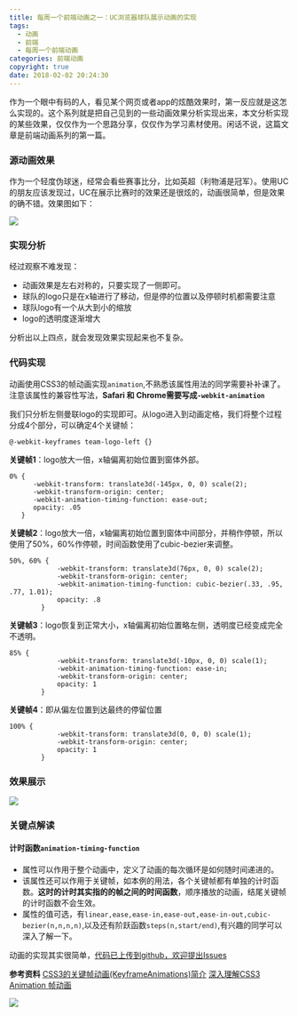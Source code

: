 ```yaml
---
title: 每周一个前端动画之一：UC浏览器球队展示动画的实现
tags:
  - 动画
  - 前端
  - 每周一个前端动画
categories: 前端动画
copyright: true
date: 2018-02-02 20:24:30
---
```

作为一个眼中有码的人，看见某个网页或者app的炫酷效果时，第一反应就是这怎么实现的。这个系列就是把自己见到的一些动画效果分析实现出来，本文分析实现的某些效果，仅仅作为一个思路分享，仅仅作为学习素材使用。闲话不说，这篇文章是前端动画系列的第一篇。
<!--more-->
### 源动画效果
作为一个轻度伪球迷，经常会看些赛事比分，比如英超（利物浦是冠军）。使用UC的朋友应该发现过，UC在展示比赛时的效果还是很炫的，动画很简单，但是效果的确不错。效果图如下：

![](http://oankigr4l.bkt.clouddn.com/UC_football_logo.gif)

### 实现分析
经过观察不难发现：

* 动画效果是左右对称的，只要实现了一侧即可。
* 球队的logo只是在x轴进行了移动，但是停的位置以及停顿时机都需要注意
* 球队logo有一个从大到小的缩放
* logo的透明度逐渐增大

分析出以上四点，就会发现效果实现起来也不复杂。

### 代码实现
动画使用CSS3的帧动画实现`animation`,不熟悉该属性用法的同学需要补补课了。注意该属性的兼容性写法，**Safari 和 Chrome需要写成`-webkit-animation`**

我们只分析左侧曼联logo的实现即可。从logo进入到动画定格，我们将整个过程分成4个部分，可以确定4个关键帧：
```
@-webkit-keyframes team-logo-left {}
```

**关键帧1**：logo放大一倍，x轴偏离初始位置到窗体外部。

```
0% {
      -webkit-transform: translate3d(-145px, 0, 0) scale(2);
      -webkit-transform-origin: center;
      -webkit-animation-timing-function: ease-out;
      opacity: .05
   }
```
**关键帧2**：logo放大一倍，x轴偏离初始位置到窗体中间部分，并稍作停顿，所以使用了50%，60%作停顿，时间函数使用了cubic-bezier来调整。

```
50%, 60% {
            -webkit-transform: translate3d(76px, 0, 0) scale(2);
            -webkit-transform-origin: center;
            -webkit-animation-timing-function: cubic-bezier(.33, .95, .77, 1.01);
            opacity: .8
        }
```

**关键帧3**：logo恢复到正常大小，x轴偏离初始位置略左侧，透明度已经变成完全不透明。

```
85% {
            -webkit-transform: translate3d(-10px, 0, 0) scale(1);
            -webkit-animation-timing-function: ease-in;
            -webkit-transform-origin: center;
            opacity: 1
        }
```

**关键帧4**：即从偏左位置到达最终的停留位置

```
100% {
            -webkit-transform: translate3d(0, 0, 0) scale(1);
            -webkit-transform-origin: center;
            opacity: 1
        }
```

### 效果展示


![](http://oankigr4l.bkt.clouddn.com/my_football_logo.gif)

### 关键点解读
#### 计时函数`animation-timing-function`

* 属性可以作用于整个动画中，定义了动画的每次循环是如何随时间递进的。
* 该属性还可以作用于关键帧，如本例的用法，各个关键帧都有单独的计时函数。**这时的计时其实指的的帧之间的时间函数**，顺序播放的动画，结尾关键帧的计时函数不会生效。
* 属性的值可选，有`linear,ease,ease-in,ease-out,ease-in-out,cubic-bezier(n,n,n,n)`,以及还有阶跃函数`steps(n,start/end)`,有兴趣的同学可以深入了解一下。

动画的实现其实很简单，[代码已上传到github，欢迎提出Issues](https://github.com/zhyjor/animation-css-demos.git)



**参考资料**
[CSS3的关键帧动画(KeyframeAnimations)简介](http://blog.csdn.net/u012447000/article/details/48852915)
[深入理解CSS3 Animation 帧动画](https://www.cnblogs.com/aaronjs/p/4642015.html)


![](http://oankigr4l.bkt.clouddn.com/wexin.png)